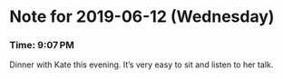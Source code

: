 # Note for 2019-06-12 (Wednesday)
### Time: 9:07 PM

Dinner with Kate this evening. It’s very easy to sit and listen to her talk.
